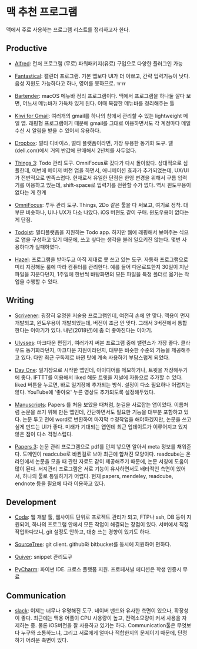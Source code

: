 # 맥 추천 프로그램

맥에서 주로 사용하는 프로그램 리스트를 정리하고자 한다.

## Productive

* [Alfred](https://www.alfredapp.com/): 런처 프로그램 (무로) 파워패키지(유료) 구입으로 다양한 플러그인 가능

* [Fantastical](https://flexibits.com/fantastical): 캘린더 프로그램. 기본 앱보다 UI가 더 이쁘고, 간략 입력기능이 낫다. 음성 지원도 가능하다고 하나, 영어를 못하므로. ㅠㅠ

* [Bartender](https://www.macbartender.com/): macOS 메뉴바 정리 프로그램이다. 맥에서 프로그램을 하나둘 깔다 보면, 어느새 메뉴바가 가득차 있게 된다. 이때 복잡한 메뉴바를 정리해주는 툴

* [Kiwi for Gmail](http://www.kiwiforgmail.com/): 여러개의 gmail를 하나의 창에서 관리할 수 있는 lightweight 메일 앱. 래핑형 프로그램이기 때문에 gmail를 그대로 이용하면서도 각 계정마다 메일 수신 시 알림을 받을 수 있어서 유용하다.

* [Dropbox](https://www.dropbox.com/): 멀티 디바이스, 멀티 플랫폼이라면, 가장 유용한 동기화 도구. 델(dell.com)에서 거의 반값에 판매해서 2년치를 사두었다.

* [Things 3](https://culturedcode.com/things/): Todo 관리 도구. OmniFocus로 갔다가 다시 돌아왔다. 상대적으로 심플한데, 이번에 메이저 버전 업을 하면서, 애니메이션 효과가 추가되었는데, UX/UI가 전반적으로 만족스럽다. 현재로서 유일한 단점은 한영 변경을 위해서 구름 입력기를 이용하고 있는데, shift-space로 입력기를 전환할 수가 없다. 역시 윈도우용이 없다는 게 한계

* [OmniFocus](https://www.omnigroup.com/omnifocus): 투두 관리 도구. Things, 2Do 같은 툴을 다 써보고, 여기로 정착. 대부분 비슷하나, UI나 UX가 다소 나았다. iOS 버젼도 같이 구매. 윈도우용이 없다는 게 단점.

* [Todoist](https://en.todoist.com/): 멀티플랫폼을 지원하는 Todo app. 하지만 웹에 래핑해서 보여주는 식으로 앱을 구성하고 있기 때문에, 쓰고 싶다는 생각을 불러 일으키진 않는다. 몇번 사용하다가 실패하였다.

* [Hazel](https://www.noodlesoft.com/): 프로그램을 받아두고 아직 제대로 못 쓰고 있는 도구. 자동화 프로그램으로 미리 지정해둔 룰에 따라 컴퓨터를 관리한다. 예를 들어 다운로드한지 30일이 지난 파일을 지운다던지, 1주일에 한번씩 바탕화면의 모든 파일을 특정 폴더로 옮기는 작업을 수행할 수 있다.

## Writing

* [Scrivener](https://www.literatureandlatte.com/scrivener.php): 굉장히 유명한 저술용 프로그램인데, 여전히 손에 안 맞다. 맥용이 먼저 개발되고, 윈도우용이 개발되었는데, 버전이 조금 안 맞다. 그래서 3버전에서 통합한다는 이야기가 있다. 내년(2018년)에 좀 더 좋아진다는 이야기.

* [Ulysses](https://www.ulyssesapp.com/): 마크다운 편집기, 여러가지 써본 프로그램 중에 밸런스가 가장 좋다. 클라우드 동기화라던지, 마크다운 지원이라던지, 대부분 비슷한 수준의 기능을 제공해주고 있다. 다만 최근 구독제로 바뀐 탓에 계속 사용하기 부담스럽게 되었다.

* [Day One](http://dayoneapp.com/): 일기장으로 시작한 앱인데, 아이디어를 메모하거나, 트윗을 저장해두기에 좋다. IFTTT를 이용해서 liked 해둔 트윗을 저널에 자동으로 추가할 수 있다. liked 버튼을 누르면, 바로 일기장에 추가되는 방식. 설정이 다소 필요하나 어렵지는 않다. YouTube에 '좋아요' 누른 영상도 추가되도록 설정해두었다.

* [Manuscripts](https://www.manuscriptsapp.com/): Papers 를 처음 보았을 때처럼, 눈길을 사로잡는 앱이었다. 이름처럼 논문을 쓰기 위해 만든 앱인데, 간단하면서도 필요한 기능을 대부분 포함하고 있다. 논문 투고 전에 word로 변환하여 마지막 수정작업을 해야하겠지만, 논문을 쓰고 싶게 만드는 UI가 좋다. 미래가 기대되는 앱인데 최근 업데이트가 이루어지고 있지 않은 점이 다소 걱정스럽다.

* [Papers 3](https://www.readcube.com/papers/mac/): 논문 관리 프로그램으로 pdf를 던져 넣으면 알아서 meta 정보를 채워준다. 도메인이 readcube로 바뀐걸로 보아 최근에 합쳐진 모양이다. readcube는 온라인에서 논문을 모을 때 관련 자료도 같이 제공해주기 때문에, 논문 서칭에 도움이 많이 된다. 서지관리 프로그램은 서로 기능이 유사하면서도 배타적인 측면이 있어서, 하나의 툴로 통일하기가 어렵다. 현재 papers, mendeley, readcube, endnote 등을 필요에 따라 이용하고 있다.

## Development

* [Coda](https://panic.com/coda/): 웹 개발 툴, 웹사이트 단위로 프로젝트 관리가 되고, FTP나 ssh, DB 등이 지원되어, 하나의 프로그램 안에서 모든 작업이 해결되는 장점이 있다. 서버에서 직접 작업하다보니, git 설정도 안하고, 대충 쓰는 경향이 있기도 하다.

* [SourceTree](https://www.sourcetreeapp.com/): git client. github와 bitbucket를 동시에 지원하여 편하다.

* [Quiver](http://happenapps.com/#quiver): snippet 관리도구

* [PyCharm](https://www.jetbrains.com/pycharm/): 파이썬 IDE. 크로스 플랫폼 지원. 프로페셔널 에디션은 학생 인증시 무료


## Communication

* [slack](https://slack.com/): 이제는 너무나 유명해진 도구. 네이버 밴드와 유사한 측면이 있으나, 확장성이 좋다. 최근에는 맥용 어플이 CPU 사용량이 높고, 전력소모량이 커서 사용을 자제하는 중. 물론 iOS버전을 잘 사용하고 있기는 하다. Communication툴은 무엇보다 누구와 소통하느냐, 그리고 서로에게 얼마나 적합한지의 문제이기 때문에, 단정하기 어려운 측면이 있다.
